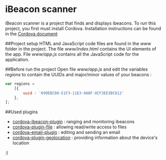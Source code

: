 # iBeacon scanner

iBeacon scanner is a project that finds and displays ibeacons.
To run this project, you first must install Cordova. Installation instructions can be found in the [Cordova document](https://cordova.apache.org/docs/en/latest/guide/cli/index.html)

##Project setup
HTML and JavaScript code files are found in the *www* folder in the project. The file *www/index.html* contains the UI elements of the app. File *www/app.js* contains all the JavaScript code for the application.

##Before run the project
Open file *www/app.js* and edit the variables *regions* to contain the UUIDs and major/minor values of your beacons :
```javascript
var regions =
	[{
		uuid : '699EBC80-E1F3-11E3-9A0F-0CF3EE3BC012'
	},
];
```
##Used plugins
* [cordova-ibeacon-plugin](https://github.com/evothings/cordova-plugin-ibeacon) : ranging and monitoring ibeacons
* [cordova-plugin-file](https://github.com/apache/cordova-plugin-file) : allowing read/write access to files
* [cordova-email-plugin](https://github.com/katzer/cordova-plugin-email-composer) : editing and sending an email
* [cordova-plugin-geolocation](https://github.com/apache/cordova-plugin-geolocation) : providing information about the device's location

:)
